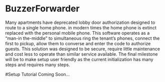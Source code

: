 # BuzzerForwarder
Many apartments have deprecated lobby door authorization designed to route to a single home phone. in modern times the home phone is extinct replaced with the personal mobile phone. This software operates as a “man-in the-middle” to simultaneous ring the tenant’s phones, connect the first to pickup, allow them to converse and enter the code to authorize guests. This solution was designed to be secure, require little maintenance and cost less to operate than similar service available. The final milestone will be to make setup user friendly as the current initialization has many steps and requires many steps.

#Setup Tutorial
Coming Soon…
